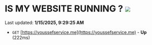 # IS MY WEBSITE RUNNING ? [![](https://img.shields.io/static/v1?label=Sponsor&message=%E2%9D%A4&logo=GitHub&color=%23fe8e86)](https://github.com/sponsors/Youssef-Lehmam)

Last updated: **1/15/2025, 9:29:25 AM**

- `GET` [https://youssefservice.me](https://youssefservice.me) - **Up** (222ms)

